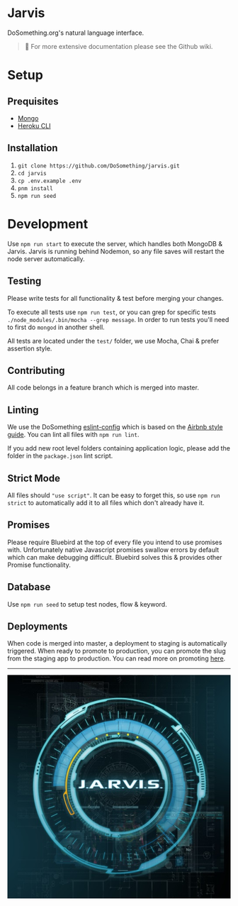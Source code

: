 # Jarvis

DoSomething.org's natural language interface.

> :memo: For more extensive documentation please see the Github wiki.

# Setup

## Prequisites
* [Mongo](https://www.mongodb.com/download-center)
* [Heroku CLI](https://devcenter.heroku.com/articles/heroku-cli)

## Installation
1. `git clone https://github.com/DoSomething/jarvis.git`
2. `cd jarvis`
3. `cp .env.example .env`
4. `pnm install`
5. `npm run seed`

# Development
Use `npm run start` to execute the server, which handles both MongoDB & Jarvis. Jarvis is running behind Nodemon, so any file saves will restart the node server automatically.

## Testing
Please write tests for all functionality & test before merging your changes.

To execute all tests use `npm run test`, or you can grep for specific tests `./node_modules/.bin/mocha --grep message`. In order to run tests you'll need to first do `mongod` in another shell.

All tests are located under the `test/` folder, we use Mocha, Chai & prefer assertion style.

## Contributing
All code belongs in a feature branch which is merged into master.

## Linting
We use the DoSomething [eslint-config](https://github.com/DoSomething/eslint-config) which is based on the [Airbnb style guide](https://github.com/airbnb/javascript). You can lint all files with `npm run lint`.

If you add new root level folders containing application logic, please add the folder in the `package.json` lint script.

## Strict Mode
All files should `"use script"`. It can be easy to forget this, so use `npm run strict` to automatically add it to all files which don't already have it.

## Promises
Please require Bluebird at the top of every file you intend to use promises with. Unfortunately native Javascript promises swallow errors by default which can make debugging difficult. Bluebird solves this & provides other Promise functionality.

## Database
Use `npm run seed` to setup test nodes, flow & keyword.

## Deployments
When code is merged into master, a deployment to staging is automatically triggered. When ready to promote to production, you can promote the slug from the staging app to production. You can read more on promoting [here](https://devcenter.heroku.com/articles/pipelines#promoting).

----

![jarvis logo](jarvis.jpg)
